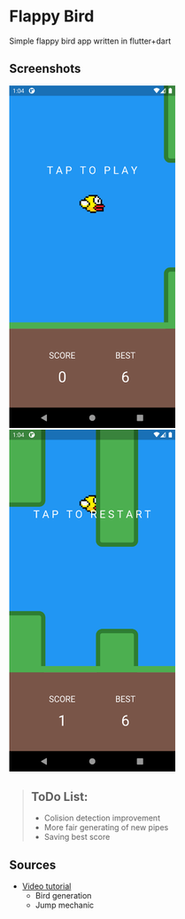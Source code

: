 # Flappy Bird

Simple flappy bird app written in flutter+dart

## Screenshots
 <img src="./ss/start.png" width="300">
 <img src="./ss/restart.png" width="300">

>## ToDo List:
>- Colision detection improvement
>- More fair generating of new pipes
>- Saving best score

## Sources
- [Video tutorial](https://www.youtube.com/watch?v=vgmVPpFP0fI)
  - Bird generation
  - Jump mechanic
